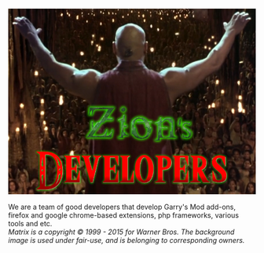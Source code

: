 ![Logo](https://raw.githubusercontent.com/ZionDevelopers/.github/main/Logo-Zion-Developers-smaller.png)

We are a team of good developers that develop Garry's Mod add-ons, firefox and google chrome-based extensions, php frameworks, various tools and etc.
<br>
<i>Matrix is a copyright © 1999 - 2015 for Warner Bros.
  The background image is used under fair-use, and is belonging to corresponding owners.</i>
